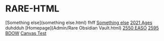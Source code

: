 # RARE-HTML
[Something else](something else.html)
fhff
[Something else](something-else.html)
[2021 Ages](2021-ages.html)
duhdduh
[Homepage](Admin/Rare Obsidian Vault.html)
[2550 EASO](rare-birds/2550-easo.html)
[2595 BDOW](rare-birds/2595-bdow.html)
[Canvas Test](charts/canvases/2025-rare-charts.html)

